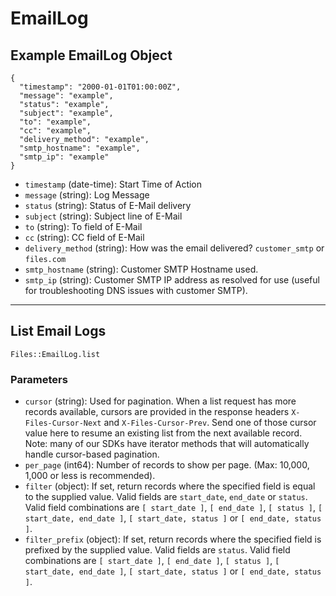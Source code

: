 # EmailLog

## Example EmailLog Object

```
{
  "timestamp": "2000-01-01T01:00:00Z",
  "message": "example",
  "status": "example",
  "subject": "example",
  "to": "example",
  "cc": "example",
  "delivery_method": "example",
  "smtp_hostname": "example",
  "smtp_ip": "example"
}
```

* `timestamp` (date-time): Start Time of Action
* `message` (string): Log Message
* `status` (string): Status of E-Mail delivery
* `subject` (string): Subject line of E-Mail
* `to` (string): To field of E-Mail
* `cc` (string): CC field of E-Mail
* `delivery_method` (string): How was the email delivered?  `customer_smtp` or `files.com`
* `smtp_hostname` (string): Customer SMTP Hostname used.
* `smtp_ip` (string): Customer SMTP IP address as resolved for use (useful for troubleshooting DNS issues with customer SMTP).


---

## List Email Logs

```
Files::EmailLog.list
```

### Parameters

* `cursor` (string): Used for pagination.  When a list request has more records available, cursors are provided in the response headers `X-Files-Cursor-Next` and `X-Files-Cursor-Prev`.  Send one of those cursor value here to resume an existing list from the next available record.  Note: many of our SDKs have iterator methods that will automatically handle cursor-based pagination.
* `per_page` (int64): Number of records to show per page.  (Max: 10,000, 1,000 or less is recommended).
* `filter` (object): If set, return records where the specified field is equal to the supplied value. Valid fields are `start_date`, `end_date` or `status`. Valid field combinations are `[ start_date ]`, `[ end_date ]`, `[ status ]`, `[ start_date, end_date ]`, `[ start_date, status ]` or `[ end_date, status ]`.
* `filter_prefix` (object): If set, return records where the specified field is prefixed by the supplied value. Valid fields are `status`. Valid field combinations are `[ start_date ]`, `[ end_date ]`, `[ status ]`, `[ start_date, end_date ]`, `[ start_date, status ]` or `[ end_date, status ]`.
